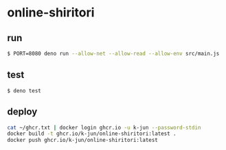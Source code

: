 # online-shiritori

## run

```sh
$ PORT=8080 deno run --allow-net --allow-read --allow-env src/main.js
```

## test

```
$ deno test
```

## deploy

```sh
cat ~/ghcr.txt | docker login ghcr.io -u k-jun --password-stdin
docker build -t ghcr.io/k-jun/online-shiritori:latest .
docker push ghcr.io/k-jun/online-shiritori:latest
```
